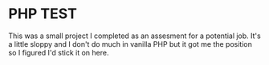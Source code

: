 # PHP TEST

This was a small project I completed as an assesment for a potential job. It's a little sloppy and I don't do much in vanilla PHP but it got me the position so I figured I'd stick it on here.
